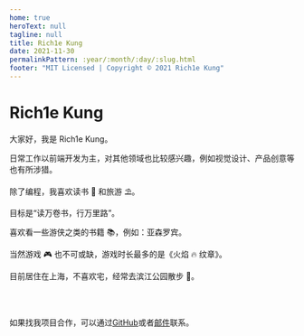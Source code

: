 ```yaml
---
home: true
heroText: null
tagline: null
title: Rich1e Kung
date: 2021-11-30
permalinkPattern: :year/:month/:day/:slug.html
footer: "MIT Licensed | Copyright © 2021 Rich1e Kung"
---
```


# Rich1e Kung

大家好，我是 Rich1e Kung。

日常工作以前端开发为主，对其他领域也比较感兴趣，例如视觉设计、产品创意等也有所涉猎。

除了编程，我喜欢读书 📖 和旅游 ⛱️。

目标是“读万卷书，行万里路”。

喜欢看一些游侠之类的书籍 📚，例如：亚森罗宾。

当然游戏 🎮 也不可或缺，游戏时长最多的是《火焰 🔥 纹章》。

目前居住在上海，不喜欢宅，经常去滨江公园散步 🚶。

<br>
<br>

如果找我项目合作，可以通过[GitHub](https://github.com/rich1e)或者[邮件](yuqigong#outlook.com)联系。

<!-- ![VuePress Logo](@images/logo/rich1e.svg) -->
